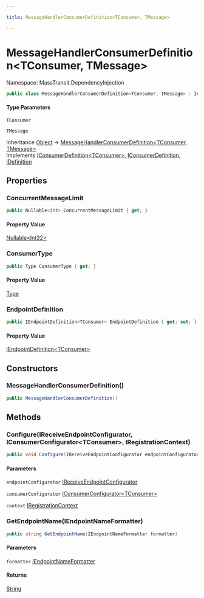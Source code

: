 ```yaml
---

title: MessageHandlerConsumerDefinition<TConsumer, TMessage>

---
```


# MessageHandlerConsumerDefinition\<TConsumer, TMessage\>

Namespace: MassTransit.DependencyInjection

```csharp
public class MessageHandlerConsumerDefinition<TConsumer, TMessage> : IConsumerDefinition<TConsumer>, IConsumerDefinition, IDefinition
```

#### Type Parameters

`TConsumer`<br/>

`TMessage`<br/>

Inheritance [Object](https://learn.microsoft.com/en-us/dotnet/api/system.object) → [MessageHandlerConsumerDefinition\<TConsumer, TMessage\>](../masstransit-dependencyinjection/messagehandlerconsumerdefinition-2)<br/>
Implements [IConsumerDefinition\<TConsumer\>](../../masstransit-abstractions/masstransit/iconsumerdefinition-1), [IConsumerDefinition](../../masstransit-abstractions/masstransit/iconsumerdefinition), [IDefinition](../../masstransit-abstractions/masstransit/idefinition)

## Properties

### **ConcurrentMessageLimit**

```csharp
public Nullable<int> ConcurrentMessageLimit { get; }
```

#### Property Value

[Nullable\<Int32\>](https://learn.microsoft.com/en-us/dotnet/api/system.nullable-1)<br/>

### **ConsumerType**

```csharp
public Type ConsumerType { get; }
```

#### Property Value

[Type](https://learn.microsoft.com/en-us/dotnet/api/system.type)<br/>

### **EndpointDefinition**

```csharp
public IEndpointDefinition<TConsumer> EndpointDefinition { get; set; }
```

#### Property Value

[IEndpointDefinition\<TConsumer\>](../../masstransit-abstractions/masstransit/iendpointdefinition-1)<br/>

## Constructors

### **MessageHandlerConsumerDefinition()**

```csharp
public MessageHandlerConsumerDefinition()
```

## Methods

### **Configure(IReceiveEndpointConfigurator, IConsumerConfigurator\<TConsumer\>, IRegistrationContext)**

```csharp
public void Configure(IReceiveEndpointConfigurator endpointConfigurator, IConsumerConfigurator<TConsumer> consumerConfigurator, IRegistrationContext context)
```

#### Parameters

`endpointConfigurator` [IReceiveEndpointConfigurator](../../masstransit-abstractions/masstransit/ireceiveendpointconfigurator)<br/>

`consumerConfigurator` [IConsumerConfigurator\<TConsumer\>](../../masstransit-abstractions/masstransit/iconsumerconfigurator-1)<br/>

`context` [IRegistrationContext](../../masstransit-abstractions/masstransit/iregistrationcontext)<br/>

### **GetEndpointName(IEndpointNameFormatter)**

```csharp
public string GetEndpointName(IEndpointNameFormatter formatter)
```

#### Parameters

`formatter` [IEndpointNameFormatter](../../masstransit-abstractions/masstransit/iendpointnameformatter)<br/>

#### Returns

[String](https://learn.microsoft.com/en-us/dotnet/api/system.string)<br/>
